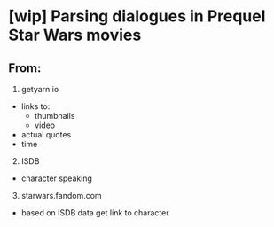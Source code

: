 # [wip] Parsing dialogues in Prequel Star Wars movies

## From:

1. getyarn.io
- links to:
  - thumbnails
  - video
- actual quotes
- time

2. ISDB
- character speaking

3. starwars.fandom.com
- based on ISDB data get link to character 
